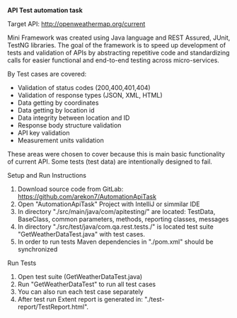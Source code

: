 **API Test automation task**

Target API: http://openweathermap.org/current

Mini Framework was created using Java language and REST Assured, JUnit, TestNG libraries. 
The goal of the framework is to speed up development of tests and validation of APIs by abstracting repetitive code and standardizing calls for easier functional and end-to-end testing across micro-services. 

By Test cases are covered:
* Validation of status codes (200,400,401,404)
* Validation of response types (JSON, XML, HTML) 
* Data getting by coordinates
* Data getting by location id
* Data integrity between location and ID
* Response body structure validation
* API key validation
* Measurement units validation


These areas were chosen to cover because this is main basic functionality of current API.
Some tests (test data) are intentionally designed to fail.

Setup and Run Instructions 

1. Download source code from GitLab: https://github.com/arekon7/AutomationApiTask
2. Open "AutomationApiTask" Project with IntelliJ or simmilar IDE
3. In directory "./src/main/java/com/apitesting/" are located: TestData, BaseClass, common parameters, methods, reporting classes, messages
4. In directory "./src/test/java/com.qa.rest.tests./" is located test suite "GetWeatherDataTest.java" with test cases.
5. In order to run tests Maven dependencies in "./pom.xml" should be synchronized 

Run Tests
1. Open test suite (GetWeatherDataTest.java)
2. Run "GetWeatherDataTest" to run all test cases
3. You can also run each test case separately
4. After test run Extent report is generated in: "./test-report/TestReport.html".




